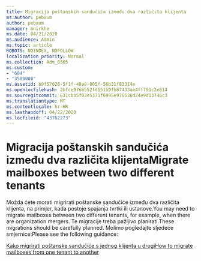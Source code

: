 ```yaml
---
title: Migracija poštanskih sandučića između dva različita klijenta
ms.author: pebaum
author: pebaum
manager: mnirkhe
ms.date: 04/21/2020
ms.audience: Admin
ms.topic: article
ROBOTS: NOINDEX, NOFOLLOW
localization_priority: Normal
ms.collection: Adm_O365
ms.custom:
- "684"
- "3500008"
ms.assetid: b9f57026-5f1f-48a8-805f-56b31f83314e
ms.openlocfilehash: 2bfce9766552fd55159fb87433ae4ff791c2e814
ms.sourcegitcommit: 631cbb5f03e5371f0995e976536d24e9d13746c3
ms.translationtype: MT
ms.contentlocale: hr-HR
ms.lasthandoff: 04/22/2020
ms.locfileid: "43762273"
---
```

# <a name="migrate-mailboxes-between-two-different-tenants"></a><span data-ttu-id="f9f6d-102">Migracija poštanskih sandučića između dva različita klijenta</span><span class="sxs-lookup"><span data-stu-id="f9f6d-102">Migrate mailboxes between two different tenants</span></span>

<span data-ttu-id="f9f6d-103">Možda ćete morati migrirati poštanske sandučiće između dva različita klijenta, na primjer, kada postoje spajanja tvrtki ili ustanove.</span><span class="sxs-lookup"><span data-stu-id="f9f6d-103">You may need to migrate mailboxes between two different tenants, for example, when there are organization mergers.</span></span> <span data-ttu-id="f9f6d-104">Te migracije treba pažljivo planirati.</span><span class="sxs-lookup"><span data-stu-id="f9f6d-104">These migrations should be carefully planned.</span></span> <span data-ttu-id="f9f6d-105">Molimo pogledajte sljedeće smjernice:</span><span class="sxs-lookup"><span data-stu-id="f9f6d-105">Please see the following guidance:</span></span>
  
[<span data-ttu-id="f9f6d-106">Kako migrirati poštanske sandučiće s jednog klijenta u drugi</span><span class="sxs-lookup"><span data-stu-id="f9f6d-106">How to migrate mailboxes from one tenant to another</span></span>](https://docs.microsoft.com/Exchange/mailbox-migration/migrate-mailboxes-across-tenants)
  